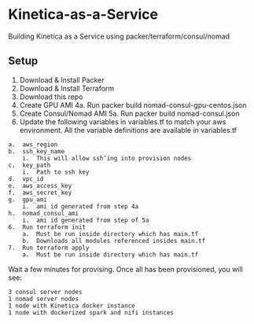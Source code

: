 # Kinetica-as-a-Service
Building Kinetica as a Service using packer/terraform/consul/nomad

## Setup

1.	Download & Install Packer
2.	Download & Install Terraform
3.	Download this repo
4.	Create GPU AMI
    4a. Run packer build nomad-consul-gpu-centos.json
5.	Create Consul/Nomad AMI
    5a. Run packer build nomad-consul.json
6.	Update the following variables in variables.tf to match your aws environment.  All the variable definitions are available in variables.tf
```
a.	aws_region
b.	ssh_key_name
    i.	This will allow ssh’ing into provision nodes
c.	key_path
    i.	Path to ssh key
d.	vpc_id
e.	aws_access_key
f.	aws_secret_key
g.	gpu_ami
    i.	ami id generated from step 4a
h.	nomad_consul_ami
    i.	ami id generated from step of 5a
6.	Run terraform init
    a.	Must be run inside directory which has main.tf
    b.	Downloads all modules referenced insides main.tf
7.	Run terraform apply
    a.	Must be run inside directory which has main.tf
```
Wait a few minutes for provising.  Once all has been provisioned, you will see:
```
3 consul server nodes
1 nomad server nodes
1 node with Kinetica docker instance
1 node with dockerized spark and nifi instances
```
